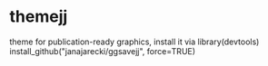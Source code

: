 # themejj

theme for publication-ready graphics, install it via library(devtools) install_github("janajarecki/ggsavejj", force=TRUE)

